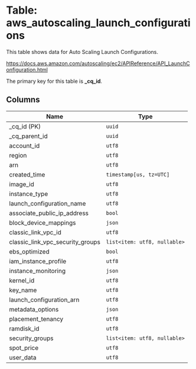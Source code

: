 # Table: aws_autoscaling_launch_configurations

This table shows data for Auto Scaling Launch Configurations.

https://docs.aws.amazon.com/autoscaling/ec2/APIReference/API_LaunchConfiguration.html

The primary key for this table is **_cq_id**.

## Columns

| Name          | Type          |
| ------------- | ------------- |
|_cq_id (PK)|`uuid`|
|_cq_parent_id|`uuid`|
|account_id|`utf8`|
|region|`utf8`|
|arn|`utf8`|
|created_time|`timestamp[us, tz=UTC]`|
|image_id|`utf8`|
|instance_type|`utf8`|
|launch_configuration_name|`utf8`|
|associate_public_ip_address|`bool`|
|block_device_mappings|`json`|
|classic_link_vpc_id|`utf8`|
|classic_link_vpc_security_groups|`list<item: utf8, nullable>`|
|ebs_optimized|`bool`|
|iam_instance_profile|`utf8`|
|instance_monitoring|`json`|
|kernel_id|`utf8`|
|key_name|`utf8`|
|launch_configuration_arn|`utf8`|
|metadata_options|`json`|
|placement_tenancy|`utf8`|
|ramdisk_id|`utf8`|
|security_groups|`list<item: utf8, nullable>`|
|spot_price|`utf8`|
|user_data|`utf8`|